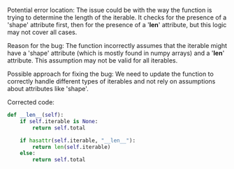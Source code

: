 Potential error location: The issue could be with the way the function is trying to determine the length of the iterable. It checks for the presence of a 'shape' attribute first, then for the presence of a '__len__' attribute, but this logic may not cover all cases.

Reason for the bug: The function incorrectly assumes that the iterable might have a 'shape' attribute (which is mostly found in numpy arrays) and a '__len__' attribute. This assumption may not be valid for all iterables.

Possible approach for fixing the bug: We need to update the function to correctly handle different types of iterables and not rely on assumptions about attributes like 'shape'.

Corrected code:
```python
def __len__(self):
    if self.iterable is None:
        return self.total

    if hasattr(self.iterable, "__len__"):
        return len(self.iterable)
    else:
        return self.total
```